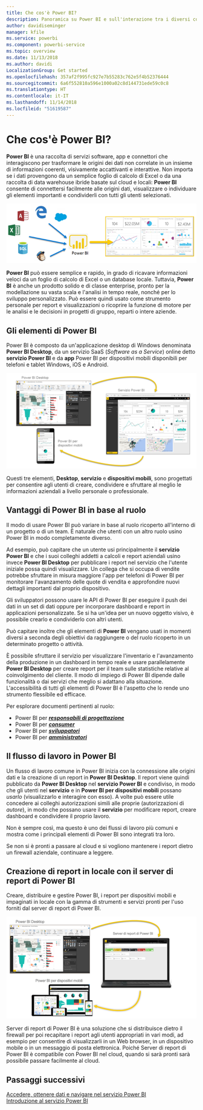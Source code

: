 ```yaml
---
title: Che cos'è Power BI?
description: Panoramica su Power BI e sull'interazione tra i diversi componenti, Power BI Desktop, servizio Power BI, Power BI per dispositivi mobili, Server di report, Power BI Embedded.
author: davidiseminger
manager: kfile
ms.service: powerbi
ms.component: powerbi-service
ms.topic: overview
ms.date: 11/13/2018
ms.author: davidi
LocalizationGroup: Get started
ms.openlocfilehash: 357af2f995fc927e7b55283c762e5f4b52376444
ms.sourcegitcommit: 6a6f552810a596e1000a02c8d144731ede59c0c8
ms.translationtype: HT
ms.contentlocale: it-IT
ms.lasthandoff: 11/14/2018
ms.locfileid: "51619587"
---
```

# <a name="what-is-power-bi"></a>Che cos'è Power BI?
**Power BI** è una raccolta di servizi software, app e connettori che interagiscono per trasformare le origini dei dati non correlate in un insieme di informazioni coerenti, visivamente accattivanti e interattive. Non importa se i dati provengono da un semplice foglio di calcolo di Excel o da una raccolta di data warehouse ibride basate sul cloud e locali: **Power BI** consente di connettersi facilmente alle origini dati, visualizzare o individuare gli elementi importanti e condividerli con tutti gli utenti selezionati.

![diagramma che illustra le origini di input per Power BI](media/power-bi-overview/power-bi-input-new.png)

**Power BI** può essere semplice e rapido, in grado di ricavare informazioni veloci da un foglio di calcolo di Excel o un database locale. Tuttavia, **Power BI** è anche un prodotto solido e di classe enterprise, pronto per la modellazione su vasta scala e l'analisi in tempo reale, nonché per lo sviluppo personalizzato. Può essere quindi usato come strumento personale per report e visualizzazioni o ricoprire la funzione di motore per le analisi e le decisioni in progetti di gruppo, reparti o intere aziende.

## <a name="the-parts-of-power-bi"></a>Gli elementi di Power BI
Power BI è composto da un'applicazione desktop di Windows denominata **Power BI Desktop**, da un servizio SaaS (*Software as a Service*) online detto **servizio Power BI** e da **app** Power BI per dispositivi mobili disponibili per telefoni e tablet Windows, iOS e Android.

![Power BI Desktop, servizio, dispositivi mobili](media/power-bi-overview/power-bi-blocks.png)

Questi tre elementi, **Desktop**, **servizio** e **dispositivi mobili**, sono progettati per consentire agli utenti di creare, condividere e sfruttare al meglio le informazioni aziendali a livello personale o professionale.

## <a name="how-power-bi-matches-your-role"></a>Vantaggi di Power BI in base al ruolo
Il modo di usare Power BI può variare in base al ruolo ricoperto all'interno di un progetto o di un team. È naturale che utenti con un altro ruolo usino Power BI in modo completamente diverso.

Ad esempio, può capitare che un utente usi principalmente il **servizio Power BI** e che i suoi colleghi addetti a calcoli e report aziendali usino invece **Power BI Desktop** per pubblicare i report nel servizio che l'utente iniziale possa quindi visualizzare. Un collega che si occupa di vendite potrebbe sfruttare in misura maggiore l'app per telefoni di Power BI per monitorare l'avanzamento delle quote di vendita e approfondire nuovi dettagli importanti dal proprio dispositivo.

Gli sviluppatori possono usare le API di Power BI per eseguire il push dei dati in un set di dati oppure per incorporare dashboard e report in applicazioni personalizzate. Se si ha un'idea per un nuovo oggetto visivo, è possibile crearlo e condividerlo con altri utenti.  

Può capitare inoltre che gli elementi di **Power BI** vengano usati in momenti diversi a seconda degli obiettivi da raggiungere o del ruolo ricoperto in un determinato progetto o attività.

È possibile sfruttare il servizio per visualizzare l'inventario e l'avanzamento della produzione in un dashboard in tempo reale e usare parallelamente **Power BI Desktop** per creare report per il team sulle statistiche relative al coinvolgimento del cliente. Il modo di impiego di Power BI dipende dalle funzionalità o dai servizi che meglio si adattano alla situazione. L'accessibilità di tutti gli elementi di Power BI è l'aspetto che lo rende uno strumento flessibile ed efficace.

Per esplorare documenti pertinenti al ruolo:
- Power BI per [***responsabili di progettazione***](desktop-what-is-desktop.md)
- Power BI per [***consumer***](consumer/end-user-consumer.md)
- Power BI per [***sviluppatori***](developer/what-can-you-do.md)
- Power BI per [***amministratori***](service-admin-administering-power-bi-in-your-organization.md)

## <a name="the-flow-of-work-in-power-bi"></a>Il flusso di lavoro in Power BI
Un flusso di lavoro comune in Power BI inizia con la connessione alle origini dati e la creazione di un report in **Power BI Desktop**. Il report viene quindi pubblicato da **Power BI Desktop** nel **servizio Power BI** e condiviso, in modo che gli utenti nel **servizio** e in **Power BI per dispositivi mobili** possano *usarlo* (visualizzarlo e interagire con esso).
A volte può essere utile concedere ai colleghi autorizzazioni simili alle proprie (autorizzazioni di *autore*), in modo che possano usare il **servizio** per modificare report, creare dashboard e condividere il proprio lavoro.

Non è sempre così, ma questo è uno dei flussi di lavoro più comuni e mostra come i principali elementi di Power BI sono integrati tra loro.

Se non si è pronti a passare al cloud e si vogliono mantenere i report dietro un firewall aziendale,  continuare a leggere.

## <a name="on-premises-reporting-with-power-bi-report-server"></a>Creazione di report in locale con il server di report di Power BI
Creare, distribuire e gestire Power BI, i report per dispositivi mobili e impaginati in locale con la gamma di strumenti e servizi pronti per l'uso forniti dal server di report di Power BI.

![diagramma per locale](media/power-bi-overview/power-bi-report-server2.png)

Server di report di Power BI è una soluzione che si distribuisce dietro il firewall per poi recapitare i report agli utenti appropriati in vari modi, ad esempio per consentire di visualizzarli in un Web browser, in un dispositivo mobile o in un messaggio di posta elettronica. Poiché Server di report di Power BI è compatibile con Power BI nel cloud, quando si sarà pronti sarà possibile passare facilmente al cloud.

## <a name="next-steps"></a>Passaggi successivi
[Accedere, ottenere dati e navigare nel servizio Power BI](service-the-new-power-bi-experience.md)   
[Introduzione al servizio Power BI](service-get-started.md)
